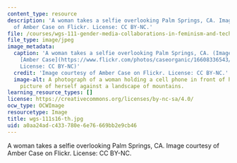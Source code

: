 ```yaml
---
content_type: resource
description: 'A woman takes a selfie overlooking Palm Springs, CA. Image courtesy
  of Amber Case on Flickr. License: CC BY-NC.'
file: /courses/wgs-111-gender-media-collaborations-in-feminism-and-technology-spring-2016/a0aa24adc433780e6e76669bb2e9cb46_wgs-111s16-th.jpg
file_type: image/jpeg
image_metadata:
  caption: 'A woman takes a selfie overlooking Palm Springs, CA. (Image courtesy of
    [Amber Case](https://www.flickr.com/photos/caseorganic/16608336543/) on Flickr.
    License: CC BY-NC)'
  credit: 'Image courtesy of Amber Case on Flickr. License: CC BY-NC.'
  image-alt: A photograph of a woman holding a cell phone in front of her taking a
    picture of herself against a landscape of mountains.
learning_resource_types: []
license: https://creativecommons.org/licenses/by-nc-sa/4.0/
ocw_type: OCWImage
resourcetype: Image
title: wgs-111s16-th.jpg
uid: a0aa24ad-c433-780e-6e76-669bb2e9cb46
---
```

A woman takes a selfie overlooking Palm Springs, CA. Image courtesy of Amber Case on Flickr. License: CC BY-NC.